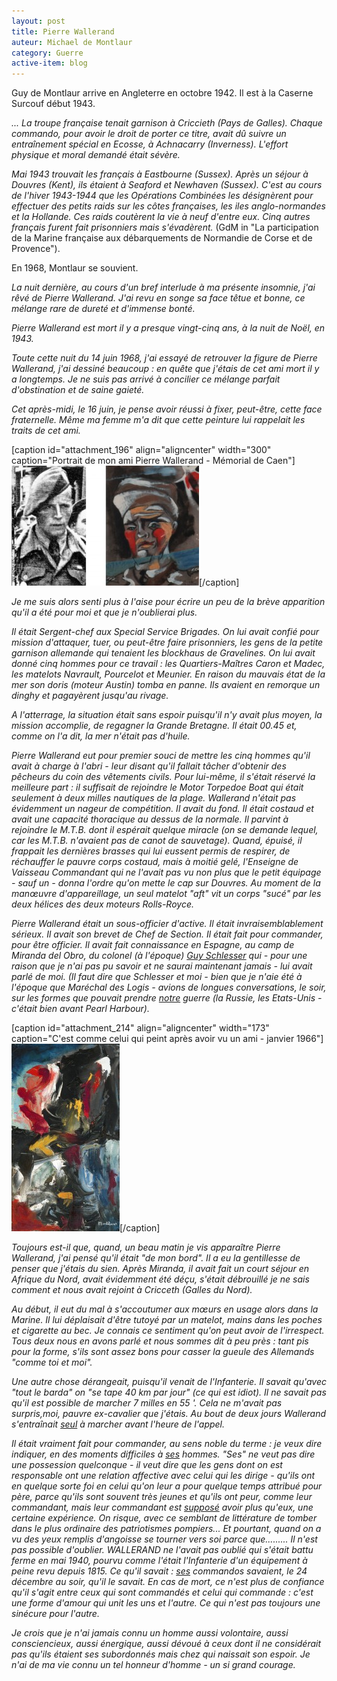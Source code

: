 ```yaml
---
layout: post
title: Pierre Wallerand
auteur: Michael de Montlaur
category: Guerre
active-item: blog
---
```

Guy de Montlaur arrive en Angleterre en octobre 1942. Il est à la Caserne Surcouf début 1943.

<em>... La troupe française tenait garnison à Criccieth (Pays de Galles). Chaque commando, pour avoir le droit de porter ce titre, avait dû suivre un entraînement spécial en Ecosse, à Achnacarry (Inverness). L'effort physique et moral demandé était sévère. </em>

<em>Mai 1943 trouvait les français à Eastbourne (Sussex). Après un séjour à Douvres (Kent), ils étaient à Seaford et Newhaven (Sussex). C'est au cours de l'hiver 1943-1944 que les Opérations Combinées les désignèrent pour effectuer des petits raids sur les côtes françaises, les iles anglo-normandes et la Hollande. Ces raids coutèrent la vie à neuf d'entre eux. Cinq autres français furent fait prisonniers mais s'évadèrent. </em>(GdM in "La participation de la Marine française aux débarquements de Normandie de Corse et de Provence").

En 1968, Montlaur se souvient.

<em>La nuit dernière, au cours d'un bref interlude à ma présente insomnie, j'ai rêvé de Pierre Wallerand. J'ai revu en songe sa face têtue et bonne, ce mélange rare de dureté et d'immense bonté.</em> <em>
</em>

<em>Pierre Wallerand est mort il y a presque vingt-cinq ans, à la nuit de Noël, en 1943.</em>

<em>Toute cette nuit du 14 juin 1968, j'ai essayé de retrouver la figure de Pierre Wallerand, j'ai dessiné beaucoup : en quête que j'étais de cet ami mort il y a longtemps. Je ne suis pas arrivé à concilier ce mélange parfait d'obstination et de saine gaieté. </em>

<em>Cet après-midi, le 16 juin, je pense avoir réussi à fixer, peut-être, cette face fraternelle. Même ma femme m'a dit que cette peinture lui rappelait les traits de cet ami.</em>

[caption id="attachment_196" align="aligncenter" width="300" caption="Portrait de mon ami Pierre Wallerand - Mémorial de Caen"]<a href="/photos/wordpress/PierreWallerandPhotoPortrait.jpg"><img class="size-medium wp-image-196" title="PierreWallerandPhotoPortrait" src="/photos/wordpress/PierreWallerandPhotoPortrait-300x192.jpg" alt="" width="300" height="192" /></a>[/caption]

<em>Je me suis alors senti plus à l'aise pour écrire un peu de la brève apparition qu'il a été pour moi et que je n'oublierai plus.</em>

<em>Il était Sergent-chef aux Special Service Brigades. On lui avait  confié pour mission d'attaquer, tuer, ou peut-être faire prisonniers,  les gens de la petite garnison allemande qui tenaient les blockhaus de  Gravelines. On lui avait donné cinq hommes pour ce travail : les  Quartiers-Maîtres Caron et Madec, les matelots Navrault, Pourcelot et  Meunier. En raison du mauvais état de la mer son doris (moteur Austin) tomba en panne. Ils avaient en remorque un dinghy et pagayèrent jusqu'au rivage.</em>

<em>A l'atterrage, la situation était sans espoir puisqu'il n'y avait plus moyen, la mission accomplie, de regagner la Grande Bretagne. Il était 00.45 et, comme on l'a dit, la mer n'était pas d'huile.</em>

<em>Pierre Wallerand eut pour premier souci de mettre les cinq hommes qu'il avait à charge à l'abri - leur disant qu'il fallait tâcher d'obtenir des pêcheurs du coin des vêtements civils. Pour lui-même, il s'était réservé la meilleure part : il suffisait de rejoindre le Motor Torpedoe Boat qui était seulement à deux milles nautiques de la plage. </em><em>Wallerand n'était pas évidemment un nageur de compétition. Il avait du fond. Il était costaud et avait une capacité thoracique au dessus de la normale. Il parvint à rejoindre le M.T.B. dont il espérait quelque miracle (on se demande lequel, car les M.T.B. n'avaient pas de canot de sauvetage). Quand, épuisé, il frappait les dernières brasses qui lui eussent permis de respirer, de réchauffer le pauvre corps costaud, mais à moitié gelé, l'Enseigne de Vaisseau Commandant qui ne l'avait pas vu non plus que le petit équipage - sauf un - donna l'ordre qu'on mette le cap sur Douvres. Au moment de la manœuvre d'appareillage, un seul matelot "aft" vit un corps "sucé" par les deux hélices des deux moteurs Rolls-Royce.</em>

<em>Pierre Wallerand était un sous-officier d'active. Il était invraisemblablement sérieux. Il avait son brevet de Chef de Section. Il était fait pour commander, pour être officier. Il avait fait connaissance en Espagne, au camp de Miranda del Obro, du colonel (à l'époque) <a href="http://www.aassdn.org/acrFOsch01.html">Guy Schlesser</a> qui - pour une raison que je n'ai pas pu savoir et ne saurai maintenant jamais - lui avait parlé de moi. (Il faut dire que </em><em>Schlesser et moi - bien que je n'aie été à l'époque que Maréchal des Logis - avions de longues conversations, le soir, sur les formes que pouvait prendre <span style="text-decoration: underline;">notre</span> guerre (la Russie, les Etats-Unis - c'était bien avant Pearl Harbour).</em>

<em> </em>

[caption id="attachment_214" align="aligncenter" width="173" caption="C&#39;est comme celui qui peint après avoir vu un ami - janvier 1966"]<em><em><a href="/photos/wordpress/IMG_0481.jpg"><img class="size-medium wp-image-214" title="IMG_0481" src="/photos/wordpress/IMG_0481-173x300.jpg" alt="" width="173" height="300" /></a></em></em>[/caption]

<em>Toujours est-il que, quand, un beau matin je vis apparaître </em><em>Pierre Wallerand, j'ai pensé qu'il était "de mon bord". Il a eu la gentillesse de penser que j'étais du sien. Après Miranda, il avait fait un court séjour en Afrique du Nord, avait évidemment été déçu, s'était débrouillé je ne sais comment et nous avait rejoint à Cricceth (Galles du Nord).</em>

<em>Au début, il eut du mal à s'accoutumer aux mœurs en usage alors dans la Marine. Il lui déplaisait d'être tutoyé par un matelot, mains dans les poches et cigarette au bec. Je connais ce sentiment qu'on peut avoir de l'irrespect. Tous deux nous en avons parlé et nous sommes dit à peu près : tant pis pour la forme, s'ils sont assez bons pour casser la gueule des Allemands "comme toi et moi".</em>

<em>Une autre chose dérangeait, puisqu'il venait de l'Infanterie. Il savait qu'avec "tout le barda" on "se tape 40 km par jour" (ce qui est idiot). Il ne savait pas qu'il est possible de marcher 7 milles en 55 '. Cela ne m'avait pas surpris,moi, pauvre ex-cavalier que j'étais. Au bout de deux jours Wallerand s'entraînait <span style="text-decoration: underline;">seul</span> à marcher avant l'heure de l'appel.</em>

<em>Il était vraiment fait pour commander, au sens noble du terme : je veux dire indiquer, en des moments difficiles à <span style="text-decoration: underline;">ses</span> hommes. "Ses" ne veut pas dire une possession quelconque - il veut dire que les gens dont on est responsable ont une relation affective avec celui qui les dirige - qu'ils ont en quelque sorte foi en celui qu'on leur a pour quelque temps attribué pour père, parce qu'ils sont souvent très jeunes et qu'ils ont peur, comme leur commandant, mais leur commandant est <span style="text-decoration: underline;">supposé</span> avoir plus qu'eux, une certaine expérience. On risque, avec ce semblant de littérature de tomber dans le plus ordinaire des patriotismes pompiers... Et pourtant, quand on a vu des yeux remplis d'angoisse se tourner vers soi parce que......... Il n'est pas possible d'oublier. WALLERAND ne l'avait pas oublié qui s'était battu ferme en mai 1940, pourvu comme l'était l'Infanterie d'un équipement à peine revu depuis 1815. Ce qu'il savait : <span style="text-decoration: underline;">ses</span> commandos savaient, le 24 décembre au soir, qu'il le savait. En cas de mort, ce n'est plus de confiance qu'il s'agit entre ceux qui sont commandés et celui qui commande : c'est une forme d'amour qui unit les uns et l'autre. Ce qui n'est pas toujours une sinécure pour l'autre.
</em>

<em>Je crois que je n'ai jamais connu un homme aussi volontaire, aussi consciencieux, aussi énergique, aussi dévoué à ceux dont il ne considérait pas qu'ils étaient ses subordonnés mais chez qui naissait son espoir. Je n'ai de ma vie connu un tel honneur d'homme - un si grand courage.</em>
